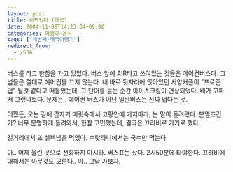 ```yaml
---
layout: post
title: 바뀌었다 (태국)
date: 2004-11-08T14:23:34+09:00
categories: 여행과-음식
tags: ["세번째-태국여행기"]
redirect_from:
  - /536
---
```


버스를 타고 한참을 가고 있었다. 버스 앞에 AIR라고 쓰여있는 것들은 에어컨버스다. 그넘들은 절대로 에어컨을 끄지 않는다. 내 바로 뒷자리에 앉아있던 서양커플이 "프로즌 업" 될것 같다고 떠들었는데, 그 단어를 듣는 순간 아이스크림이 연상되었다. 배가 고파서 그랬나보다. 문제는.. 에어컨 버스가 아닌 일반버스는 진짜 덥다는 것.

어쨌든, 오는 길에 갑자기 머릿속에서 코팡안에 가지마라, 는 말이 들려왔다. 분열초긴가? 너무 분명하게 들려와서, 한참 고민했는데, 결국은 끄라비로 가기로 했다.

길거리에서 또 셀렉남을 먹었다. 수랏타니에서는 국수만 먹는다.

아.. 어제 올린 곳으로 전화하지 마시라. 버스표는 샀다. 2시50분에 타야한다. 끄라비에 대해서는 아무것도 모른다.. 아.. 그냥 가보자.
